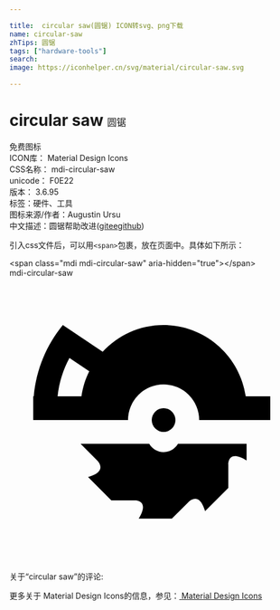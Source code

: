 ```yaml
---

title:  circular saw(圆锯) ICON转svg、png下载
name: circular-saw
zhTips: 圆锯
tags: ["hardware-tools"]
search: 
image: https://iconhelper.cn/svg/material/circular-saw.svg

---
```


# circular saw  <small style="font-size: 60%;font-weight: 100">圆锯</small>


<div class="detail-page">
<p>
<span><span class="badge-success badge">免费图标</span> </span>
<br/>
<span>
ICON库：
<span class="badge-secondary badge">Material Design Icons</span> 
</span>
<br/>
<span>
CSS名称：
<span class="badge-secondary badge">mdi-circular-saw</span> 
</span>
<br/>
<span>
unicode：
<span class="badge-secondary badge">F0E22</span> 
<copy-btn content='F0E22' btn-title=""></copy-btn>
<copy-btn :content='String.fromCodePoint(parseInt("F0E22", 16))' btn-title="复制U"></copy-btn>
</span>
<br/>
<span>
版本：
<span class="badge-secondary badge">3.6.95</span> 
</span><br/><span>标签：<span class="badge-light badge"><router-link to="/tags/hardware-tools.html">硬件、工具</router-link></span></span>
<br/>
<span>图标来源/作者：<span class="badge-light badge">Augustin Ursu</span></span> 
<br/>
<span class="zh-detail">中文描述：<span class="badge-primary badge">圆锯</span><span class="help-link"><span>帮助改进</span>(<a href="https://gitee.com/liuwave/icon-helper/edit/master/json/material/circular-saw.json" target="_blank" rel="noopener noreferrer">gitee</a><a href="https://github.com/liuwave/icon-helper/edit/master/json/material/circular-saw.json" target="_blank" rel="noopener noreferrer">github</a></span>)</span><br/>
</p>
</div>
<div class="alert alert-dark">
  <i class="mdi mdi-circular-saw mdi-48px"></i>
  <i class="mdi mdi-circular-saw mdi-36px"></i>
  <i class="mdi mdi-circular-saw mdi-24px"></i>
  <i class="mdi mdi-circular-saw mdi-18px"></i>
</div>
<div>
  <p>引入css文件后，可以用<code>&lt;span&gt;</code>包裹，放在页面中。具体如下所示：    
  </p>
  <div class="alert alert-primary" style="font-size: 14px">
    &lt;span class="mdi mdi-circular-saw" aria-hidden="true"&gt;&lt;/span&gt;
    <copy-btn content='<span class="mdi mdi-circular-saw" aria-hidden="true"></span>'></copy-btn>
  </div>
  <div class="alert alert-secondary">
    <i class="mdi mdi-circular-saw"
    style="font-size: 24px"
    aria-hidden="true"></i> mdi-circular-saw
    <copy-btn content="mdi-circular-saw" btn-title="复制图标名称"></copy-btn>
  </div>
</div>
<div id="svg" class="svg-wrap">
<svg xmlns="http://www.w3.org/2000/svg" viewBox="0 0 24 24"><path d="M13,11A1,1 0 0,1 14,12A1,1 0 0,1 13,13A1,1 0 0,1 12,12A1,1 0 0,1 13,11M7.86,6.25C9.14,4.87 10.97,4 13,4C16.5,4 19.44,6.61 19.93,10H22V12H16A3,3 0 0,0 13,9A3,3 0 0,0 10,12H2V10H2.05C2.25,7.73 3.14,5.66 4.5,4L7.86,6.25M6.73,7.89L5.06,6.77C4.53,7.75 4.18,8.84 4.06,10H6.07C6.18,9.25 6.4,8.54 6.73,7.89M7.4,15.4L6,14H11.79C12.03,14.42 12.5,14.7 13,14.7C13.5,14.7 13.97,14.42 14.21,14H20V15.4C18.39,14.42 18.46,15.75 18.46,15.75V17.71L16.5,19.67C16,17.92 15.1,18.9 15.1,18.9L13.7,20.3H10.9C11.88,18.69 10.55,18.76 10.55,18.76H8.59L6.63,16.8C8.38,16.31 7.4,15.4 7.4,15.4Z" /></svg>
</div>
<detail full-name='mdi-circular-saw'></detail>
<div>
<p>关于“circular saw”的评论:</p>
</div>
<Vssue title="关于“circular saw”的评论" ></Vssue>    
<div><p>更多关于 Material Design Icons的信息，参见：<a target="_blank" href="https://iconhelper.cn/material.html"> Material Design Icons</a>
</p></div>
